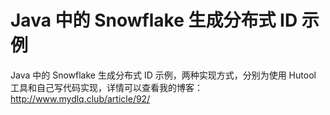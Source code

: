 # Java 中的 Snowflake 生成分布式 ID 示例
 
Java 中的 Snowflake 生成分布式 ID 示例，两种实现方式，分别为使用 Hutool 工具和自己写代码实现，详情可以查看我的博客：http://www.mydlq.club/article/92/